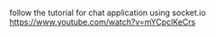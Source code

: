 follow the tutorial for chat application using socket.io
https://www.youtube.com/watch?v=mYCpclKeCrs
